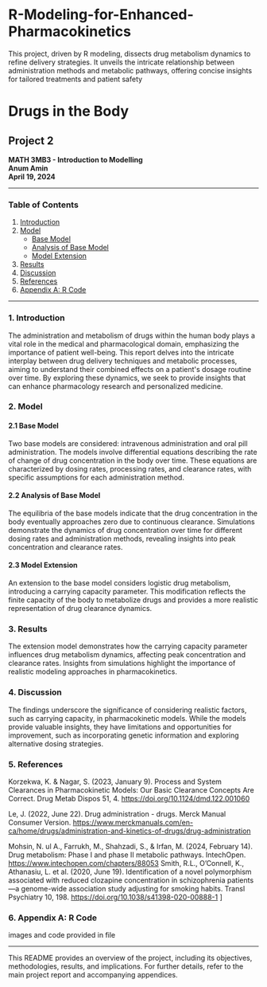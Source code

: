 # R-Modeling-for-Enhanced-Pharmacokinetics
This project, driven by R modeling, dissects drug metabolism dynamics to refine delivery strategies. It unveils the intricate relationship between administration methods and metabolic pathways, offering concise insights for tailored treatments and patient safety
# Drugs in the Body

## Project 2

**MATH 3MB3 - Introduction to Modelling**  
**Anum Amin**  
**April 19, 2024**

---

### Table of Contents

1. [Introduction](#introduction)
2. [Model](#model)
   - [Base Model](#base-model)
   - [Analysis of Base Model](#analysis-of-base-model)
   - [Model Extension](#model-extension)
3. [Results](#results)
4. [Discussion](#discussion)
5. [References](#references)
6. [Appendix A: R Code](#appendix-a--r-code)

---

### 1. Introduction <a name="introduction"></a>

The administration and metabolism of drugs within the human body plays a vital role in the medical and pharmacological domain, emphasizing the importance of patient well-being. This report delves into the intricate interplay between drug delivery techniques and metabolic processes, aiming to understand their combined effects on a patient's dosage routine over time. By exploring these dynamics, we seek to provide insights that can enhance pharmacology research and personalized medicine.

### 2. Model <a name="model"></a>

#### 2.1 Base Model <a name="base-model"></a>

Two base models are considered: intravenous administration and oral pill administration. The models involve differential equations describing the rate of change of drug concentration in the body over time. These equations are characterized by dosing rates, processing rates, and clearance rates, with specific assumptions for each administration method.

#### 2.2 Analysis of Base Model <a name="analysis-of-base-model"></a>

The equilibria of the base models indicate that the drug concentration in the body eventually approaches zero due to continuous clearance. Simulations demonstrate the dynamics of drug concentration over time for different dosing rates and administration methods, revealing insights into peak concentration and clearance rates.

#### 2.3 Model Extension <a name="model-extension"></a>

An extension to the base model considers logistic drug metabolism, introducing a carrying capacity parameter. This modification reflects the finite capacity of the body to metabolize drugs and provides a more realistic representation of drug clearance dynamics.

### 3. Results <a name="results"></a>

The extension model demonstrates how the carrying capacity parameter influences drug metabolism dynamics, affecting peak concentration and clearance rates. Insights from simulations highlight the importance of realistic modeling approaches in pharmacokinetics.

### 4. Discussion <a name="discussion"></a>

The findings underscore the significance of considering realistic factors, such as carrying capacity, in pharmacokinetic models. While the models provide valuable insights, they have limitations and opportunities for improvement, such as incorporating genetic information and exploring alternative dosing strategies.

### 5. References <a name="references"></a>

Korzekwa, K. & Nagar, S. (2023, January 9). Process and System Clearances in Pharmacokinetic Models: Our Basic Clearance Concepts Are Correct. Drug Metab Dispos 51, 4. https://doi.org/10.1124/dmd.122.001060

Le, J. (2022, June 22). Drug administration - drugs. Merck Manual Consumer Version. https://www.merckmanuals.com/en-ca/home/drugs/administration-and-kinetics-of-drugs/drug-administration 

Mohsin, N. ul A., Farrukh, M., Shahzadi, S., & Irfan, M. (2024, February 14). Drug metabolism: Phase 
I and phase II metabolic pathways. IntechOpen. https://www.intechopen.com/chapters/88053 
Smith, R.L., O’Connell, K., Athanasiu, L. et al. (2020, June 19). Identification of a novel polymorphism associated with reduced clozapine concentration in schizophrenia patients—a genome-wide association study adjusting for smoking habits. Transl Psychiatry 10, 198. https://doi.org/10.1038/s41398-020-00888-1
]

### 6. Appendix A: R Code <a name="appendix-a--r-code"></a>
images and code provided in file




--- 

This README provides an overview of the project, including its objectives, methodologies, results, and implications. For further details, refer to the main project report and accompanying appendices.


